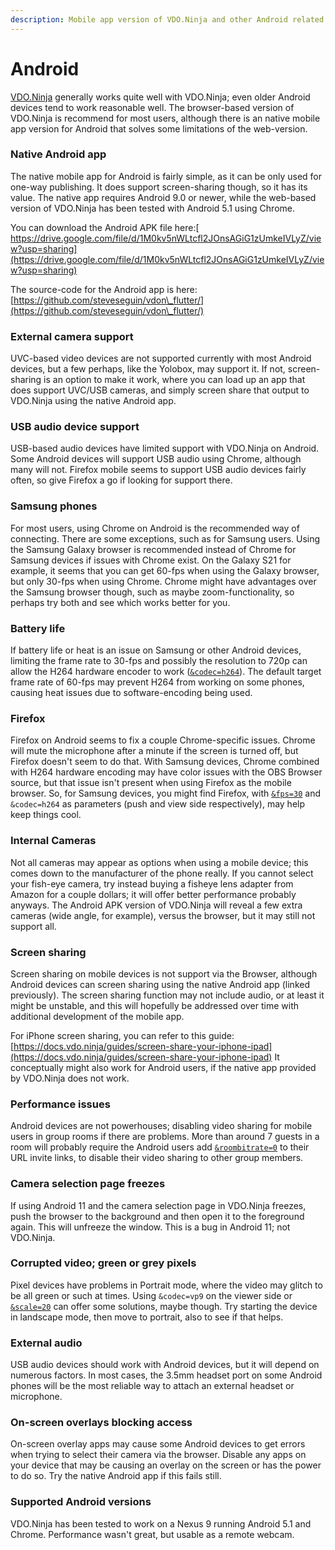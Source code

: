 ```yaml
---
description: Mobile app version of VDO.Ninja and other Android related topics
---
```


# Android

[VDO.Ninja](https://vdo.ninja) generally works quite well with VDO.Ninja; even older Android devices tend to work reasonable well. The browser-based version of VDO.Ninja is recommend for most users, although there is an native mobile app version for Android that solves some limitations of the web-version.

### Native Android app

The native mobile app for Android is fairly simple, as it can be only used for one-way publishing. It does support screen-sharing though, so it has its value. The native app requires Android 9.0 or newer, while the web-based version of VDO.Ninja has been tested with Android 5.1 using Chrome.

You can download the Android APK file here:[\
https://drive.google.com/file/d/1M0kv5nWLtcfl2JOnsAGiG1zUmkeIVLyZ/view?usp=sharing](https://drive.google.com/file/d/1M0kv5nWLtcfl2JOnsAGiG1zUmkeIVLyZ/view?usp=sharing)

The source-code for the Android app is here:\
[https://github.com/steveseguin/vdon\_flutter/](https://github.com/steveseguin/vdon\_flutter/)

### External camera support

UVC-based video devices are not supported currently with most Android devices, but a few perhaps, like the Yolobox, may support it. If not, screen-sharing is an option to make it work, where you can load up an app that does support UVC/USB cameras, and simply screen share that output to VDO.Ninja using the native Android app.

### USB audio device support

USB-based audio devices have limited support with VDO.Ninja on Android. Some Android devices will support USB audio using Chrome, although many will not. Firefox mobile seems to support USB audio devices fairly often, so give Firefox a go if looking for support there.

### Samsung phones

For most users, using Chrome on Android is the recommended way of connecting. There are some exceptions, such as for Samsung users. Using the Samsung Galaxy browser is recommended instead of Chrome for Samsung devices if issues with Chrome exist. On the Galaxy S21 for example, it seems that you can get 60-fps when using the Galaxy browser, but only 30-fps when using Chrome. Chrome might have advantages over the Samsung browser though, such as maybe zoom-functionality, so perhaps try both and see which works better for you.

### Battery life

If battery life or heat is an issue on Samsung or other Android devices, limiting the frame rate to 30-fps and possibly the resolution to 720p can allow the H264 hardware encoder to work ([`&codec=h264`](../viewers-settings/codec.md)). The default target frame rate of 60-fps may prevent H264 from working on some phones, causing heat issues due to software-encoding being used.&#x20;

### Firefox

Firefox on Android seems to fix a couple Chrome-specific issues. Chrome will mute the microphone after a minute if the screen is turned off, but Firefox doesn't seem to do that. With Samsung devices, Chrome combined with H264 hardware encoding may have color issues with the OBS Browser source, but that issue isn't present when using Firefox as the mobile browser. So, for Samsung devices, you might find Firefox, with [`&fps=30`](../source-settings/and-framerate.md) and `&codec=h264` as parameters (push and view side respectively), may help keep things cool.

### Internal Cameras

Not all cameras may appear as options when using a mobile device; this comes down to the manufacturer of the phone really. If you cannot select your fish-eye camera, try instead buying a fisheye lens adapter from Amazon for a couple dollars; it will offer better performance probably anyways. The Android APK version of VDO.Ninja will reveal a few extra cameras (wide angle, for example), versus the browser, but it may still not support all.

### Screen sharing

Screen sharing on mobile devices is not support via the Browser, although Android devices can screen sharing using the native Android app (linked previously). The screen sharing function may not include audio, or at least it might be unstable, and this will hopefully be addressed over time with additional development of the mobile app.

For iPhone screen sharing, you can refer to this guide: [https://docs.vdo.ninja/guides/screen-share-your-iphone-ipad](https://docs.vdo.ninja/guides/screen-share-your-iphone-ipad)  It conceptually might also work for Android users, if the native app provided by VDO.Ninja does not work.

### Performance issues

Android devices are not powerhouses; disabling video sharing for mobile users in group rooms if there are problems. More than around 7 guests in a room will probably require the Android users add [`&roombitrate=0`](../source-settings/roombitrate.md) to their URL invite links, to disable their video sharing to other group members.

### Camera selection page freezes

If using Android 11 and the camera selection page in VDO.Ninja freezes, push the browser to the background and then open it to the foreground again. This will unfreeze the window. This is a bug in Android 11; not VDO.Ninja.

### Corrupted video; green or grey pixels

Pixel devices have problems in Portrait mode, where the video may glitch to be all green or such at times. Using `&codec=vp9` on the viewer side or [`&scale=20`](../viewers-settings/scale.md) can offer some solutions, maybe though. Try starting the device in landscape mode, then move to portrait, also to see if that helps.

### External audio

USB audio devices should work with Android devices, but it will depend on numerous factors. In most cases, the 3.5mm headset port on some Android phones will be the most reliable way to attach an external headset or microphone.

### On-screen overlays blocking access

On-screen overlay apps may cause some Android devices to get errors when trying to select their camera via the browser. Disable any apps on your device that may be causing an overlay on the screen or has the power to do so. Try the native Android app if this fails still.

### Supported Android versions

VDO.Ninja has been tested to work on a Nexus 9 running Android 5.1 and Chrome. Performance wasn't great, but usable as a remote webcam.&#x20;
